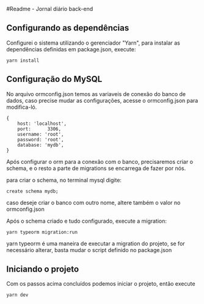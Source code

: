 #Readme - Jornal diário back-end

## Configurando as dependências

Configurei o sistema utilizando o gerenciador "Yarn", para instalar as dependências definidas em package.json, execute: 

```
yarn install
```

## Configuração do MySQL
No arquivo ormconfig.json temos as variaveis de conexão do banco de dados, caso precise mudar as configurações, acesse o ormconfig.json para modifica-ló.

```
{
    host: 'localhost',
    port:      3306,
    username: 'root',
    password: 'root',
    database: 'mydb',
}
``` 

Após configurar o orm para a conexão com o banco, precisaremos criar o schema, e o resto a parte de migrations se
encarrega de fazer por nós.

para criar o schema, no terminal mysql digite:

```
create schema mydb;
```

caso deseje criar o banco com outro nome, altere também o valor no ormconfig.json

Após o schema criado e tudo configurado, execute a migration: 

```
yarn typeorm migration:run
```

yarn typeorm é uma maneira de executar a migration do projeto, se for necessário alterar, basta mudar o script definido no package.json 

## Iniciando o projeto
Com os passos acima concluídos podemos iniciar o projeto, então execute 

```
yarn dev
```
